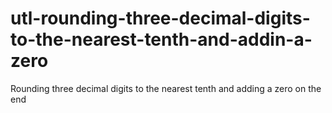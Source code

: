 # utl-rounding-three-decimal-digits-to-the-nearest-tenth-and-addin-a-zero
Rounding three decimal digits to the nearest tenth and adding a zero on the end
